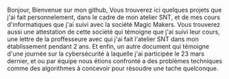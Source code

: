 Bonjour, 
Bienvenue sur mon github,
Vous trouverez ici quelques projets que j'ai fait personnelement, dans le cadre de mon atelier SNT, et de mes cours d'informatiques que j'ai suivi avec la société Magic Makers.
Vous trouverez aussi une attestation de cette société qui témoigne que j'ai suivi leur cours, une lettre de la proffesseure avec qui j'ai fait l'atelier SNT dans mon établissement pendant 2 ans. Et enfin, un autre document qui témoigne d'une journée sur la cybersécurité à laquelle j'ai participée le 23 mars dernier, et ou par équipe nous étions confronté a des problèmes techniques comme des algorithmes à concevoir pour résoudre une tache quelconque.
